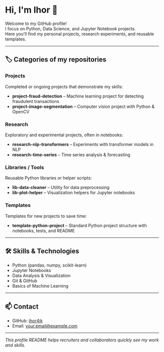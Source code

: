 # Hi, I'm Ihor 👋

Welcome to my GitHub profile!  
I focus on Python, Data Science, and Jupyter Notebook projects.  
Here you'll find my personal projects, research experiments, and reusable templates.

---

## 🏷️ Categories of my repositories

### Projects
Completed or ongoing projects that demonstrate my skills:
- **project-fraud-detection** – Machine learning project for detecting fraudulent transactions
- **project-image-segmentation** – Computer vision project with Python & OpenCV

### Research
Exploratory and experimental projects, often in notebooks:
- **research-nlp-transformers** – Experiments with transformer models in NLP
- **research-time-series** – Time series analysis & forecasting

### Libraries / Tools
Reusable Python libraries or helper scripts:
- **lib-data-cleaner** – Utility for data preprocessing
- **lib-plot-helper** – Visualization helpers for Jupyter notebooks

### Templates
Templates for new projects to save time:
- **template-python-project** – Standard Python project structure with notebooks, tests, and README

---

## 🛠️ Skills & Technologies
- Python (pandas, numpy, scikit-learn)
- Jupyter Notebooks
- Data Analysis & Visualization
- Git & GitHub
- Basics of Machine Learning

---

## 📫 Contact
- GitHub: [ihor4ik](https://github.com/ihor4ik)  
- Email: your.email@example.com

---

*This profile README helps recruiters and collaborators quickly see my work and skills.*
